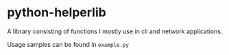 # python-helperlib

A library consisting of functions I mostly use in cli and network applications.

Usage samples can be found in `example.py`
